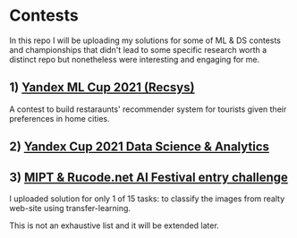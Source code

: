 # Contests

In this repo I will be uploading my solutions for some of ML & DS contests and championships that didn't lead to some specific research worth a distinct repo but nonetheless were interesting and engaging for me.

## 1) [Yandex ML Cup 2021 (Recsys)](./Yandex%20ML%20Cup%202021%20(Recsys)/)

A contest to build restaraunts' recommender system for tourists given their preferences in home cities.

## 2) [Yandex Cup 2021 Data Science & Analytics](Yandex%20Cup2021%20Data%20Science%20&%20Analytics/)

## 3) [MIPT & Rucode.net AI Festival entry challenge](MIPT%20&%20Rucode.net%20AI%20Festival%20entry%20challenge/)

I uploaded solution for only 1 of 15 tasks: to classify the images from realty web-site using transfer-learning.

This is not an exhaustive list and it will be extended later.
